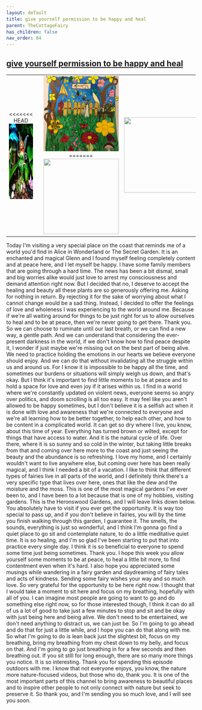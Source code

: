 ```yaml
---
layout: default
title: give yourself permission to be happy and heal
parent: TheCottageFairy
has_children: false
nav_order: 84
---
```


## [give yourself permission to be happy and heal](https://www.youtube.com/watch?v=J1UXWgXRDdA)

<div>
<table align="center">
	<tr>
		<td align="center">
<<<<<<< HEAD
			<img src="../../assets/cottage_fairy_ai_generated_photos/give_yourself_permission_to_be_happy_and_heal-[J1UXWgXRDdA]/generated_00.png" height="200" width="200"/>
		</td>
		<td align="center">
			<img src="../../assets/cottage_fairy_ai_generated_photos/give_yourself_permission_to_be_happy_and_heal-[J1UXWgXRDdA]/generated_01.png" height="200" width="200"/>
		</td>
		<td align="center">
			<img src="../../assets/cottage_fairy_ai_generated_photos/give_yourself_permission_to_be_happy_and_heal-[J1UXWgXRDdA]/generated_02.png" height="200" width="200"/>
=======
			<img src="../../posters/give_yourself_permission_to_be_happy_and_heal-[J1UXWgXRDdA]/generated_00.png" height="200" width="200"/>
		</td>
		<td align="center">
			<img src="../../posters/give_yourself_permission_to_be_happy_and_heal-[J1UXWgXRDdA]/generated_01.png" height="200" width="200"/>
		</td>
		<td align="center">
			<img src="../../posters/give_yourself_permission_to_be_happy_and_heal-[J1UXWgXRDdA]/generated_02.png" height="200" width="200"/>
>>>>>>> ffe52613361410ad9d371a0f80e81de4dd24175f
		</td>
	</tr>
</table>
</div>

Today I'm visiting a very special place on the coast that reminds me of a world you'd find in Alice in Wonderland or The Secret Garden. It is an enchanted and magical Glenn and I found myself feeling completely content and at peace here, and I let myself be happy. I have some family members that are going through a hard time. The news has been a bit dismal, small and big worries alike would just love to arrest my consciousness and demand attention right now. But I decided that no, I deserve to accept the healing and beauty all these plants are so generously offering me. Asking for nothing in return. By rejecting it for the sake of worrying about what I cannot change would be a sad thing. Instead, I decided to offer the feelings of love and wholeness I was experiencing to the world around me. Because if we're all waiting around for things to be just right for us to allow ourselves to heal and to be at peace, then we're never going to get there. Thank you. So we can choose to ruminate until our last breath, or we can find a new way, a gentle path. And we can understand that considering the ever-present darkness in the world, if we don't know how to find peace despite it, I wonder if just maybe we're missing out on the best part of being alive. We need to practice holding the emotions in our hearts we believe everyone should enjoy. And we can do that without invalidating all the struggle within us and around us. For I know it is impossible to be happy all the time, and sometimes our burdens or situations will simply weigh us down, and that's okay. But I think it's important to find little moments to be at peace and to hold a space for love and even joy if it arises within us. I find in a world where we're constantly updated on violent news, everyone seems so angry over politics, and doom scrolling is all too easy. It may feel like you aren't allowed to be happy sometimes, but I don't believe it is a selfish act when it is done with love and awareness that we're connected to everyone and we're all learning how to be better together, to help each other, and how to be content in a complicated world. It can get so dry where I live, you know, about this time of year. Everything has turned brown or wilted, except for things that have access to water. And it is the natural cycle of life. Over there, where it is so sunny and so cold in the winter, but taking little breaks from that and coming over here more to the coast and just seeing the beauty and the abundance is so refreshing. I love my home, and I certainly wouldn't want to live anywhere else, but coming over here has been really magical, and I think I needed a bit of a vacation. I like to think that different types of fairies live in all parts of the world, and I definitely think there's a very specific type that lives over here, ones that like the dew and the moisture and the moss. This is one of the most magical gardens I've ever been to, and I have been to a lot because that is one of my hobbies, visiting gardens. This is the Heronswood Gardens, and I will leave links down below. You absolutely have to visit if you ever get the opportunity. It is way too special to pass up, and if you don't believe in fairies, you will by the time you finish walking through this garden, I guarantee it. The smells, the sounds, everything is just so wonderful, and I think I'm gonna go find a quiet place to go sit and contemplate nature, to do a little meditative quiet time. It is so healing, and I'm so glad I've been starting to put that into practice every single day. I think it is so beneficial to everyone to spend some time just being sometimes. Thank you. I hope this week you allow yourself some moments to be at peace, to heal a little bit more, to find contentment even when it's hard. I also hope you appreciated some musings while wandering in a fairy garden and daydreaming of fairy tales and acts of kindness. Sending some fairy wishes your way and so much love. So very grateful for the opportunity to be here right now. I thought that I would take a moment to sit here and focus on my breathing, hopefully with all of you. I can imagine most people are going to want to go and do something else right now, so for those interested though, I think it can do all of us a lot of good to take just a few minutes to stop and sit and be okay with just being here and being alive. We don't need to be entertained, we don't need anything to distract us, we can just be. So I'm going to go ahead and do that for just a little while, and I hope you can do that along with me. So what I'm going to do is lean back just the slightest bit, focus on my breathing, bring my breathing from my chest down to my belly, and focus on that. And I'm going to go just breathing in for a few seconds and then breathing out. If you sit still for long enough, there are so many more things you notice. It is so interesting. Thank you for spending this episode outdoors with me. I know that not everyone enjoys, you know, the nature more nature-focused videos, but those who do, thank you. It is one of the most important parts of this channel to bring awareness to beautiful places and to inspire other people to not only connect with nature but seek to preserve it. So thank you, and I'm sending you so much love, and I will see you soon.